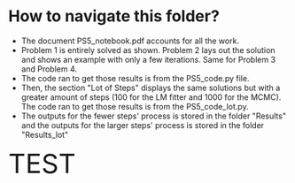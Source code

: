 # How to navigate this folder?

- The document PS5_notebook.pdf accounts for all the work. 
- Problem 1 is entirely solved as shown. Problem 2 lays out the solution and shows an example with only a few iterations. Same for Problem 3 and Problem 4.
- The code ran to get those results is from the PS5_code.py file. 
- Then, the section "Lot of Steps" displays the same solutions but with a greater amount of steps (100 for the LM fitter and 1000 for the MCMC). The code ran to get those results is from the PS5_code_lot.py.  
- The outputs for the fewer steps' process is stored in the folder "Results" and the outputs for the larger steps' process is stored in the folder "Results_lot"

<font size="10"> TEST </font>

